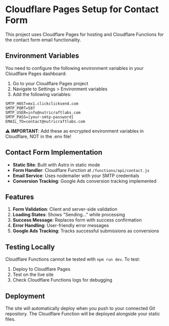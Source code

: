 # Cloudflare Pages Setup for Contact Form

This project uses Cloudflare Pages for hosting and Cloudflare Functions for the contact form email functionality.

## Environment Variables

You need to configure the following environment variables in your Cloudflare Pages dashboard:

1. Go to your Cloudflare Pages project
2. Navigate to Settings > Environment variables
3. Add the following variables:

```
SMTP_HOST=mx1.clickclicksend.com
SMTP_PORT=587
SMTP_USER=info@nutricraftlabs.com
SMTP_PASS=[your-smtp-password]
EMAIL_TO=contact@nutricraftlabs.com
```

⚠️ **IMPORTANT**: Add these as encrypted environment variables in Cloudflare, NOT in the .env file!

## Contact Form Implementation

- **Static Site**: Built with Astro in static mode
- **Form Handler**: Cloudflare Function at `/functions/api/contact.js`
- **Email Service**: Uses nodemailer with your SMTP credentials
- **Conversion Tracking**: Google Ads conversion tracking implemented

## Features

1. **Form Validation**: Client and server-side validation
2. **Loading States**: Shows "Sending..." while processing
3. **Success Message**: Replaces form with success confirmation
4. **Error Handling**: User-friendly error messages
5. **Google Ads Tracking**: Tracks successful submissions as conversions

## Testing Locally

Cloudflare Functions cannot be tested with `npm run dev`. To test:
1. Deploy to Cloudflare Pages
2. Test on the live site
3. Check Cloudflare Functions logs for debugging

## Deployment

The site will automatically deploy when you push to your connected Git repository. The Cloudflare Function will be deployed alongside your static files.